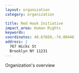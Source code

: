 ```yaml
---
layout: organization
category: organization

title: Red Hook Initiative
impact_area: Human Rights
keywords: 
coordinates: 40.67669,-74.00446
address: |
  767 Hicks St
  Brooklyn NY 11231
---
```

Organization's overview
